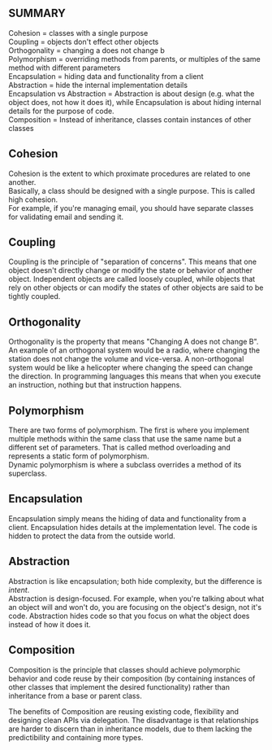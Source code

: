 ## SUMMARY
Cohesion = classes with a single purpose  
Coupling = objects don't effect other objects  
Orthogonality = changing a does not change b  
Polymorphism = overriding methods from parents, or multiples of the same method with different parameters  
Encapsulation = hiding data and functionality from a client  
Abstraction = hide the internal implementation details  
Encapsulation vs Abstraction = Abstraction is about design (e.g. what the object does, not how it does it), 
while Encapsulation is about hiding internal details for the purpose of code.  
Composition = Instead of inheritance, classes contain instances of other classes  

## Cohesion
Cohesion is the extent to which proximate procedures are related to one another.  
Basically, a class should be designed with a single purpose. This is called high cohesion.  
For example, if you're managing email, you should have separate classes for validating email and sending it. 

## Coupling
Coupling is the principle of "separation of concerns". This means that one object doesn't directly change or 
modify the state or behavior of another object. Independent objects are called loosely coupled, while objects
that rely on other objects or can modify the states of other objects are said to be tightly coupled. 

## Orthogonality
Orthogonality is the property that means "Changing A does not change B". An example of an orthogonal system 
would be a radio, where changing the station does not change the volume and vice-versa.
A non-orthogonal system would be like a helicopter where changing the speed can change the direction.
In programming languages this means that when you execute an instruction, nothing but that instruction happens.

## Polymorphism
There are two forms of polymorphism. The first is where you implement multiple methods within the same class 
that use the same name but a different set of parameters. That is called method overloading and represents a 
static form of polymorphism.  
Dynamic polymorphism is where a subclass overrides a method of its superclass. 

## Encapsulation
Encapsulation simply means the hiding of data and functionality from a client.
Encapsulation hides details at the implementation level. The code is hidden to protect the data from the
outside world. 

## Abstraction
Abstraction is like encapsulation; both hide complexity, but the difference is *intent*.  
Abstraction is design-focused. For example, when you're talking about what an object will and won't do, you
are focusing on the object's design, not it's code. Abstraction hides code so that you focus on what the object 
does instead of how it does it. 

## Composition
Composition is the principle that classes should achieve polymorphic behavior and code reuse by their 
composition (by containing instances of other classes that implement the desired functionality) rather than 
inheritance from a base or parent class.  

The benefits of Composition are reusing existing code, flexibility and designing clean APIs via delegation.
The disadvantage is that relationships are harder to discern than in inheritance models, due to them
lacking the predictibility and containing more types. 